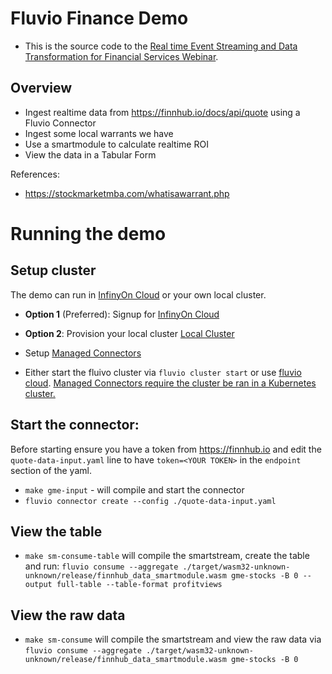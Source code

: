 # Fluvio Finance Demo

* This is the source code to the [Real time Event Streaming and Data
Transformation for Financial Services
Webinar](https://www.youtube.com/watch?v=wAvyB8367g4).

## Overview
* Ingest realtime data from https://finnhub.io/docs/api/quote using a Fluvio Connector
* Ingest some local warrants we have
* Use a smartmodule to calculate realtime ROI
* View the data in a Tabular Form

References:
* https://stockmarketmba.com/whatisawarrant.php

# Running the demo

## Setup cluster

The demo can run in [InfinyOn Cloud](https://infinyon.cloud) or your own local cluster.

* **Option 1** (Preferred): Signup for [InfinyOn Cloud](https://www.fluvio.io/docs/get-started/cloud/)
* **Option 2**: Provision your local cluster [Local Cluster](https://www.fluvio.io/download/)
 * Setup [Managed Connectors](https://www.fluvio.io/connectors/#managed-connectors)

* Either start the fluivo cluster via `fluvio cluster start` or use [fluvio
cloud](https://infinyon.cloud). [Managed Connectors require the cluster be ran
in a Kubernetes cluster.](https://www.fluvio.io/connectors/#managed-connectors)

## Start the connector:

Before starting ensure you have a token from https://finnhub.io and edit the
`quote-data-input.yaml` line to have `token=<YOUR TOKEN>` in the `endpoint`
section of the yaml.

* `make gme-input` - will compile and start the connector
* `fluvio connector create --config ./quote-data-input.yaml`

## View the table
* `make sm-consume-table` will compile the smartstream, create the table and run:
 `fluvio consume --aggregate ./target/wasm32-unknown-unknown/release/finnhub_data_smartmodule.wasm gme-stocks -B 0 --output full-table --table-format profitviews`

## View the raw data
* `make sm-consume` will compile the smartstream and view the raw data via `fluvio consume --aggregate ./target/wasm32-unknown-unknown/release/finnhub_data_smartmodule.wasm gme-stocks -B 0`
